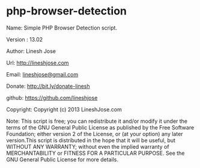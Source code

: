 php-browser-detection
=====================
Name: Simple PHP Browser Detection script.

Version : 13.02

Author: Linesh Jose

Url: http://lineshjose.com

Email: lineshjose@gmail.com

Donate:  http://bit.ly/donate-linesh

github: https://github.com/lineshjose

Copyright: Copyright (c) 2013 LineshJose.com


Note: This script is free; you can redistribute it and/or modify  it under the terms of the GNU General Public License as published by the Free Software Foundation; either version 2 of the License, or (at your option) any later version.This script is distributed in the hope 
that it will be useful,   but WITHOUT ANY WARRANTY; without even the implied warranty of MERCHANTABILITY or FITNESS FOR A PARTICULAR PURPOSE. 	See the  GNU General Public License for more details.
